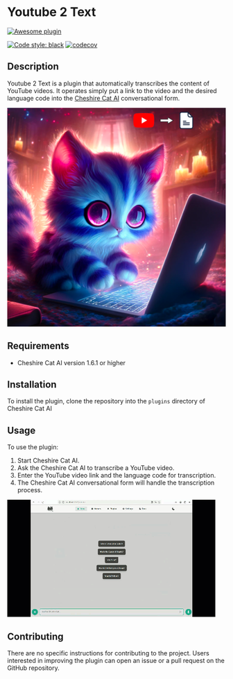 # Youtube 2 Text

[![Awesome plugin](https://custom-icon-badges.demolab.com/static/v1?label=&message=Awesome+plugin&color=000000&style=for-the-badge&logo=cheshire_cat_ai)](https://)

[![Code style: black](https://img.shields.io/badge/code%20style-black-000000.svg)](https://github.com/python/black)
[![codecov](https://codecov.io/gh/rafleze/youtube2text/branch/main/graph/badge.svg?token=A229TF8PLG)](https://codecov.io/gh/rafleze/youtube2text)

## Description
Youtube 2 Text is a plugin that automatically transcribes the content of YouTube videos. It operates simply put a link to the video and the desired language code into the [Cheshire Cat AI](https://github.com/cheshire-cat-ai) conversational form.

[![Youtube 2 Text](https://github.com/rafleze/youtube2text/blob/develop/transcribercat.png?raw=true)](https://)

## Requirements
- Cheshire Cat AI version 1.6.1 or higher

## Installation
To install the plugin, clone the repository into the `plugins` directory of Cheshire Cat AI

## Usage
To use the plugin:
1. Start Cheshire Cat AI.
2. Ask the Cheshire Cat AI to transcribe a YouTube video.
2. Enter the YouTube video link and the language code for transcription.
3. The Cheshire Cat AI conversational form will handle the transcription process.

[![Demo](https://github.com/rafleze/youtube2text/blob/develop/demo.gif?raw=true)](https://)

## Contributing
There are no specific instructions for contributing to the project. Users interested in improving the plugin can open an issue or a pull request on the GitHub repository.

